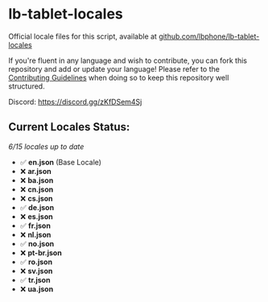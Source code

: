 # lb-tablet-locales
Official locale files for this script, available at [github.com/lbphone/lb-tablet-locales](https://github.com/lbphone/lb-tablet-locales)

If you're fluent in any language and wish to contribute, you can fork this repository and add or update your language!
Please refer to the [Contributing Guidelines](https://github.com/lbphone/lb-tablet-locales/blob/main/CONTRIBUTING.md) when doing so to keep this repository well structured. 

Discord: https://discord.gg/zKfDSem4Sj


## Current Locales Status:
*6/15 locales up to date*
- ✅ **en.json** (Base Locale)
- ❌ **ar.json**
- ❌ **ba.json**
- ❌ **cn.json**
- ❌ **cs.json**
- ✅ **de.json**
- ❌ **es.json**
- ✅ **fr.json**
- ❌ **nl.json**
- ✅ **no.json**
- ❌ **pt-br.json**
- ✅ **ro.json**
- ❌ **sv.json**
- ✅ **tr.json**
- ❌ **ua.json**
<!-- Recap End -->
